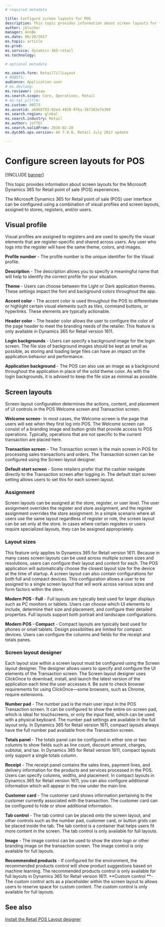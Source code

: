 ```yaml
---
# required metadata

title: Configure screen layouts for POS
description: This topic provides information about screen layouts for the Microsoft Dynamics 365 for Retail point of sale (POS) experiences.
author: jblucher
manager: AnnBe
ms.date: 06/20/2017
ms.topic: article
ms.prod: 
ms.service: dynamics-365-retail
ms.technology: 

# optional metadata

ms.search.form: RetailTillLayout
# ROBOTS: 
audience: Application user
# ms.devlang: 
ms.reviewer: josaw
ms.search.scope: Core, Operations, Retail
# ms.tgt_pltfrm: 
ms.custom: 90573
ms.assetid: a6868f93-02ed-4928-9f6a-3b7383e7e399
ms.search.region: global
ms.search.industry: Retail
ms.author: jeffbl
ms.search.validFrom: 2016-02-28
ms.dyn365.ops.version: AX 7.0.0, Retail July 2017 update

---
```


# Configure screen layouts for POS

[!INCLUDE [banner](includes/banner.md)]

This topic provides information about screen layouts for the Microsoft Dynamics 365 for Retail point of sale (POS) experiences.

The Microsoft Dynamics 365 for Retail point of sale (POS) user interface can be configured using a combination of visual profiles and screen layouts, assigned to stores, registers, and/or users.

## Visual profile
Visual profiles are assigned to registers and are used to specify the visual elements that are register-specific and shared across users. Any user who logs into the register will have the same theme, colors, and images. 

**Profile number** - The profile number is the unique identifier for the Visual profile. 

**Description** - The description allows you to specify a meaningful name that will help to identify the correct profile for your situation.

**Theme** - Users can choose between the Light or Dark application themes. These settings impact the font and background colors throughout the app.

**Accent color** - The accent color is used throughout the POS to differentiate or highlight certain visual elements such as tiles, command buttons, or hyperlinks. These elements are typically actionable.

**Header color** - The header color allows the user to configure the color of the page header to meet the branding needs of the retailer. This feature is only available in Dynamics 365 for Retail version 1611.

**Login backgrounds** - Users can specify a background image for the login screen. The file size of background images should be kept as small as possible, as storing and loading large files can have an impact on the application behavior and performance.

**Application background** - The POS can also use an image as a background throughout the application in place of the solid theme color. As with the login backgrounds, it is advised to keep the file size as minimal as possible.

## Screen layouts
Screen layout configuration determines the actions, content, and placement of UI controls in the POS Welcome screen and Transaction screen. 

**Welcome screen**- In most cases, the Welcome screen is the page that users will see when they first log into POS. The Welcome screen can consist of a branding image and button grids that provide access to POS operations. Typically, operations that are not specific to the current transaction are placed here. 

**Transaction screen** - The Transaction screen is the main screen in POS for processing sales transactions and orders. The Transaction screen can be configured using the Screen layout designer. 

**Default start screen** - Some retailers prefer that the cashier navigate directly to the Transaction screen after logging in. The default start screen setting allows users to set this for each screen layout.

### Assignment

Screen layouts can be assigned at the store, register, or user level. The user assignment overrides the register and store assignment, and the register assignment overrides the store assignment. In a simple scenario where all users use the same layout regardless of register or role, the screen layout can be set only at the store. In cases where certain registers or users require specialized layouts, they can be assigned appropriately.

### Layout sizes

This feature only applies to Dynamics 365 for Retail version 1611. Because in many cases screen layouts can be used across multiple screen sizes and resolutions, users can configure their layout and content for each. The POS application will automatically choose the closest layout size for the device at the time of startup. A screen layout can also contain configurations for both full and compact devices. This configuration allows a user to be assigned to a single screen layout that will work across various sizes and form factors within the store. 

**Modern POS - Full** - Full layouts are typically best used for larger displays such as PC monitors or tablets. Users can choose which UI elements to include, determine their size and placement, and configure their detailed properties. Full layouts support both portrait and landscape configurations. 

**Modern POS - Compact** - Compact layouts are typically best used for phones or small tablets. Design possibilities are limited for compact devices. Users can configure the columns and fields for the receipt and totals panes.

### Screen layout designer

Each layout size within a screen layout must be configured using the Screen layout designer. The designer allows users to specify and configure the UI elements of the Transaction screen. The Screen layout designer uses ClickOnce to download, install, and launch the latest version of the application each time the user accesses it. Be sure to check browser requirements for using ClickOnce—some browsers, such as Chrome, require extensions. 

**Number pad** - The number pad is the main user input in the POS Transaction screen. It can be configured to show the entire on-screen pad, which is ideal for touchscreens, or only the input field, which can be used with a physical keyboard. The number pad settings are available in the full layout only. In Dynamics 365 for Retail version 1611, compact layouts always have the full number pad available from the Transaction screen.

**Totals panel** - The totals panel can be configured in either one or two columns to show fields such as line count, discount amount, charges, subtotal, and tax. In Dynamics 365 for Retail version 1611, compact layouts only support a single totals column. 

**Receipt** - The receipt panel contains the sales lines, payment lines, and delivery information for the products and services processed in the POS. Users can specify columns, widths, and placement. In compact layouts in Dynamics 365 for Retail version 1611, you can also configure additional information which will appear in the row under the main line. 

**Customer card** - The customer card shows information pertaining to the customer currently associated with the transaction. The customer card can be configured to hide or show additional information. 

**Tab control** - The tab control can be placed onto the screen layout, and other controls such as the number pad, customer card, or button grids can be placed inside the tab. The tab control is a container that helps users fit more content in the screen. The tab control is only available for full layouts. 

**Image** - The image control can be used to show the store logo or other branding image on the transaction screen. The image control is only available for full layouts. 

**Recommended products** - If configured for the environment, the recommended products control will show product suggestions based on machine learning. The recommended products control is only available for full layouts in Dynamics 365 for Retail version 1611. **Custom control **- The custom control acts as a placeholder within the screen layout to allows users to reserve space for custom content. The custom control is only available for full layouts.

See also
--------

[Install the Retail POS Layout designer](install-pos-layout-designer.md)



